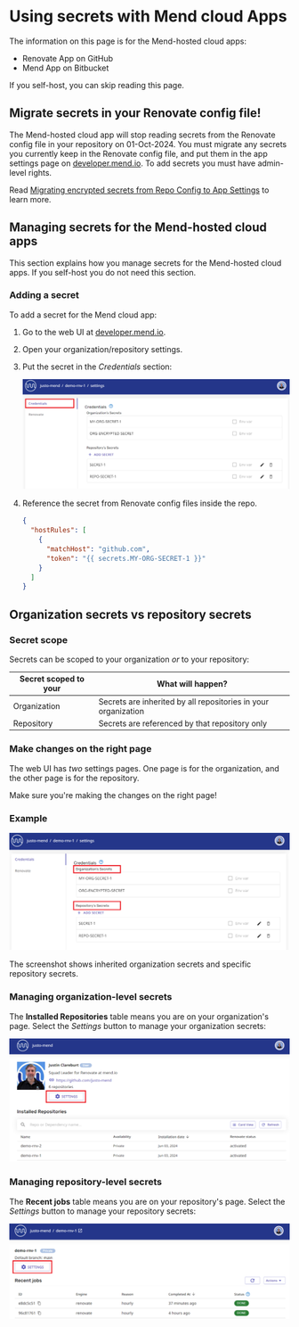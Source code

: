 # Using secrets with Mend cloud Apps

The information on this page is for the Mend-hosted cloud apps:

- Renovate App on GitHub
- Mend App on Bitbucket

If you self-host, you can skip reading this page.

## Migrate secrets in your Renovate config file!

The Mend-hosted cloud app will stop reading secrets from the Renovate config file in your repository on 01-Oct-2024.
You must migrate any secrets you currently keep in the Renovate config file, and put them in the app settings page on [developer.mend.io](https://developer.mend.io).
To add secrets you must have admin-level rights.

Read [Migrating encrypted secrets from Repo Config to App Settings](migrating-secrets.md) to learn more.

## Managing secrets for the Mend-hosted cloud apps

This section explains how you manage secrets for the Mend-hosted cloud apps.
If you self-host you do not need this section.

### Adding a secret

To add a secret for the Mend cloud app:

1. Go to the web UI at [developer.mend.io](https://developer.mend.io).
2. Open your organization/repository settings.
3. Put the secret in the _Credentials_ section:

   ![Credentials settings page](../assets/images/app-settings/app-credentials.png)

4. Reference the secret from Renovate config files inside the repo.

   ```json
   {
     "hostRules": [
       {
         "matchHost": "github.com",
         "token": "{{ secrets.MY-ORG-SECRET-1 }}"
       }
     ]
   }
   ```

## Organization secrets vs repository secrets

### Secret scope

Secrets can be scoped to your organization _or_ to your repository:

| Secret scoped to your | What will happen?                                              |
| --------------------- | -------------------------------------------------------------- |
| Organization          | Secrets are inherited by all repositories in your organization |
| Repository            | Secrets are referenced by that repository only                 |

### Make changes on the right page

The web UI has _two_ settings pages.
One page is for the organization, and the other page is for the repository.

Make sure you're making the changes on the right page!

### Example

![Credentials from the repository settings page](../assets/images/app-settings/org-and-repo-secrets.png)

The screenshot shows inherited organization secrets and specific repository secrets.

### Managing organization-level secrets

The **Installed Repositories** table means you are on your organization's page.
Select the _Settings_ button to manage your organization secrets:

![organization settings button](../assets/images/app-settings/org-settings-button.png)

### Managing repository-level secrets

The **Recent jobs** table means you are on your repository's page.
Select the _Settings_ button to manage your repository secrets:

![repository settings button](../assets/images/app-settings/repo-settings-button.png)

